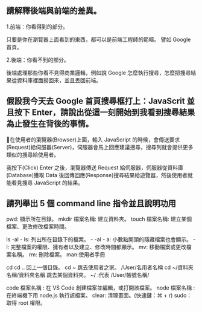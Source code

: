 ## 請解釋後端與前端的差異。
1.前端：你看得到的部分。

只要是你在瀏覽器上面看到的東西，都可以是前端工程師的範疇。
譬如 Google 首頁。

2.後端：你看不到的部分。

後端處理那些你看不見得商業邏輯，例如說 Google 怎麼執行搜尋，怎麼把搜尋結果從資料庫裡面撈回來，並且丟回前端。

## 假設我今天去 Google 首頁搜尋框打上：JavaScrit 並且按下 Enter，請說出從這一刻開始到我看到搜尋結果為止發生在背後的事情。

在使用者的瀏覽器(Browser)上面，輸入 JavaScript 的時候，會傳送要求(Request)給伺服器(Server)，伺服器會馬上回應建議搜尋，搜尋列就會提供更多類似的搜尋給使用者。

我按下(Click) Enter 之後，瀏覽器傳送 Request 給伺服器，伺服器從資料庫(Database)獲取 Data 後回傳回應(Response)搜尋結果給遊覽器，然後使用者就能看見搜尋 JavaScript 的結果。


## 請列舉出 5 個 command line 指令並且說明功用

pwd: 顯示所在目錄。
mkdir 檔案名稱: 建立資料夾。
touch 檔案名稱: 建立某個檔案、更改修改檔案時間。

ls -al
	  - ls: 列出所在目錄下的檔案。
	  - -al
	  - a: 小數點開頭的隱藏檔案也會顯示。
	  - l: 完整檔案的權限、擁有者以及建立、修改時間都顯示。
mv: 移動檔案或更改檔案名稱。
rm: 刪除檔案。
man:使用者手冊

cd
	cd .. 回上一個目錄。
	cd ~ 跳去使用者之家。 /User/名用者名稱
	cd ~/資料夾名稱/資料夾名稱 跳去某個資料夾。
	~/ :代表 /User/帳號名稱/

code 檔案名稱 : 在 VS Code 創建檔案並編輯，或打開該檔案。
node 檔案名稱 : 在終端機下用 node.js 執行該檔案。
clear: 清理畫面。(快速鍵：⌘ + r)
sudo：取得 root 權限。